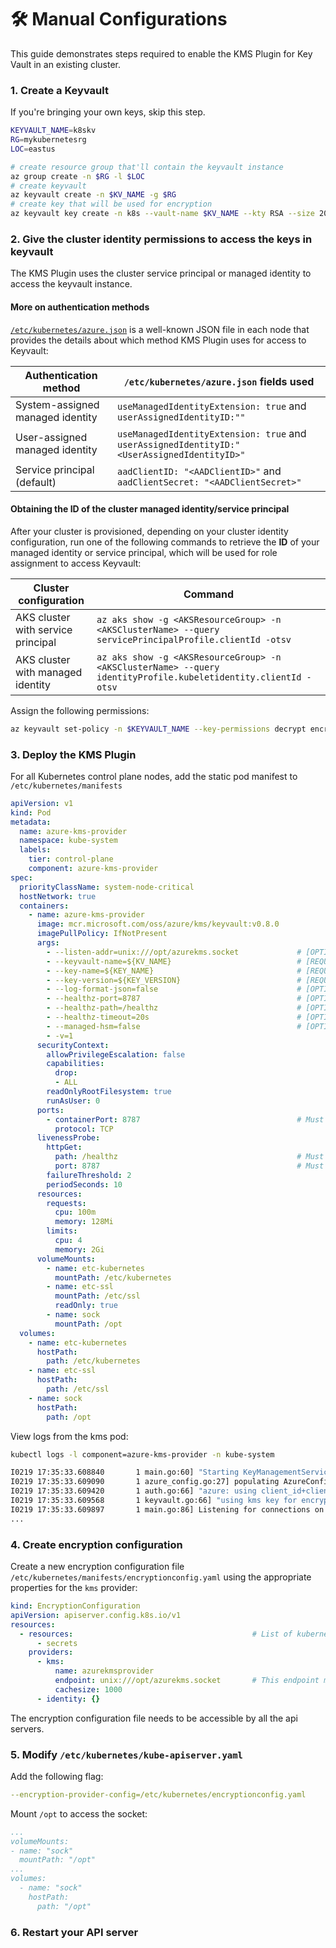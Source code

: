 # 🛠 Manual Configurations #

This guide demonstrates steps required to enable the KMS Plugin for Key Vault in an existing cluster.

### 1. Create a Keyvault

  If you're bringing your own keys, skip this step.

  ```bash
  KEYVAULT_NAME=k8skv
  RG=mykubernetesrg
  LOC=eastus

  # create resource group that'll contain the keyvault instance
  az group create -n $RG -l $LOC
  # create keyvault
  az keyvault create -n $KV_NAME -g $RG
  # create key that will be used for encryption
  az keyvault key create -n k8s --vault-name $KV_NAME --kty RSA --size 2048
  ```

### 2. Give the cluster identity permissions to access the keys in keyvault

  The KMS Plugin uses the cluster service principal or managed identity to access the keyvault instance.

  #### More on authentication methods

  [`/etc/kubernetes/azure.json`](https://kubernetes-sigs.github.io/cloud-provider-azure/install/configs/) is a well-known JSON file in each node that provides the details about which method KMS Plugin uses for access to Keyvault:

  | Authentication method            | `/etc/kubernetes/azure.json` fields used                                                    |
  | -------------------------------- | ------------------------------------------------------------------------------------------- |
  | System-assigned managed identity | `useManagedIdentityExtension: true` and `userAssignedIdentityID:""`                         |
  | User-assigned managed identity   | `useManagedIdentityExtension: true` and `userAssignedIdentityID:"<UserAssignedIdentityID>"` |
  | Service principal (default)      | `aadClientID: "<AADClientID>"` and `aadClientSecret: "<AADClientSecret>"`                   |

  #### Obtaining the ID of the cluster managed identity/service principal

  After your cluster is provisioned, depending on your cluster identity configuration, run one of the following commands to retrieve the **ID** of your managed identity or service principal, which will be used for role assignment to access Keyvault:

  | Cluster configuration              | Command                                                                                                        |
  | ---------------------------------- | -------------------------------------------------------------------------------------------------------------- |
  | AKS cluster with service principal | `az aks show -g <AKSResourceGroup> -n <AKSClusterName> --query servicePrincipalProfile.clientId -otsv`         |
  | AKS cluster with managed identity  | `az aks show -g <AKSResourceGroup> -n <AKSClusterName> --query identityProfile.kubeletidentity.clientId -otsv` |

  Assign the following permissions:

  ```bash
  az keyvault set-policy -n $KEYVAULT_NAME --key-permissions decrypt encrypt --spn <YOUR SPN CLIENT ID>
  ```

### 3. Deploy the KMS Plugin

  For all Kubernetes control plane nodes, add the static pod manifest to `/etc/kubernetes/manifests`

  ```yaml
  apiVersion: v1
  kind: Pod
  metadata:
    name: azure-kms-provider
    namespace: kube-system
    labels:
      tier: control-plane
      component: azure-kms-provider
  spec:
    priorityClassName: system-node-critical
    hostNetwork: true
    containers:
      - name: azure-kms-provider
        image: mcr.microsoft.com/oss/azure/kms/keyvault:v0.8.0
        imagePullPolicy: IfNotPresent
        args:
          - --listen-addr=unix:///opt/azurekms.socket             # [OPTIONAL] gRPC listen address. Default is unix:///opt/azurekms.socket
          - --keyvault-name=${KV_NAME}                            # [REQUIRED] Name of the keyvault. Must match criteria specified at https://docs.microsoft.com/en-us/azure/key-vault/general/about-keys-secrets-certificates#vault-name-and-object-name
          - --key-name=${KEY_NAME}                                # [REQUIRED] Name of the keyvault key used for encrypt/decrypt
          - --key-version=${KEY_VERSION}                          # [REQUIRED] Version of the key to use
          - --log-format-json=false                               # [OPTIONAL] Set log formatter to json. Default is false.
          - --healthz-port=8787                                   # [OPTIONAL] port for health check. Default is 8787
          - --healthz-path=/healthz                               # [OPTIONAL] path for health check. Default is /healthz
          - --healthz-timeout=20s                                 # [OPTIONAL] RPC timeout for health check. Default is 20s
          - --managed-hsm=false                                   # [OPTIONAL] Use Azure Key Vault managed HSM. Default is false.
          - -v=1
        securityContext:
          allowPrivilegeEscalation: false
          capabilities:
            drop:
            - ALL
          readOnlyRootFilesystem: true
          runAsUser: 0
        ports:
          - containerPort: 8787                                   # Must match the value defined in --healthz-port
            protocol: TCP
        livenessProbe:
          httpGet:
            path: /healthz                                        # Must match the value defined in --healthz-path
            port: 8787                                            # Must match the value defined in --healthz-port
          failureThreshold: 2
          periodSeconds: 10
        resources:
          requests:
            cpu: 100m
            memory: 128Mi
          limits:
            cpu: 4
            memory: 2Gi
        volumeMounts:
          - name: etc-kubernetes
            mountPath: /etc/kubernetes
          - name: etc-ssl
            mountPath: /etc/ssl
            readOnly: true
          - name: sock
            mountPath: /opt
    volumes:
      - name: etc-kubernetes
        hostPath:
          path: /etc/kubernetes
      - name: etc-ssl
        hostPath:
          path: /etc/ssl
      - name: sock
        hostPath:
          path: /opt
  ```

  View logs from the kms pod:

  ```bash
  kubectl logs -l component=azure-kms-provider -n kube-system

  I0219 17:35:33.608840       1 main.go:60] "Starting KeyManagementServiceServer service" version="v0.0.11" buildDate="2021-02-19-17:33"
  I0219 17:35:33.609090       1 azure_config.go:27] populating AzureConfig from /etc/kubernetes/azure.json
  I0219 17:35:33.609420       1 auth.go:66] "azure: using client_id+client_secret to retrieve access token" clientID="9a7a##### REDACTED #####bb26" clientSecret="23T.##### REDACTED #####vw-r"
  I0219 17:35:33.609568       1 keyvault.go:66] "using kms key for encrypt/decrypt" vaultName="k8skmskv" keyName="key1" keyVersion="5cdf48ea6bb9456ebf637e1130b7751a"
  I0219 17:35:33.609897       1 main.go:86] Listening for connections on address: /opt/azurekms.socket
  ...
  ```

### 4. Create encryption configuration

  Create a new encryption configuration file `/etc/kubernetes/manifests/encryptionconfig.yaml` using the appropriate properties for the `kms` provider:

  ```yaml
  kind: EncryptionConfiguration
  apiVersion: apiserver.config.k8s.io/v1
  resources:
    - resources:                                        # List of kubernetes resources that will be encrypted in etcd using the KMS plugin
        - secrets
      providers:
        - kms:
            name: azurekmsprovider
            endpoint: unix:///opt/azurekms.socket       # This endpoint must match the value defined in --listen-addr for the KMS plugin
            cachesize: 1000
        - identity: {}
  ```

  The encryption configuration file needs to be accessible by all the api servers.

### 5. Modify `/etc/kubernetes/kube-apiserver.yaml`

  Add the following flag:

  ```yaml
  --encryption-provider-config=/etc/kubernetes/encryptionconfig.yaml
  ```

  Mount `/opt` to access the socket:

  ```yaml
  ...
  volumeMounts:
  - name: "sock"
    mountPath: "/opt"
  ...
  volumes:
    - name: "sock"
      hostPath:
        path: "/opt"
  ```

### 6. Restart your API server
